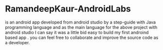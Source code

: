# RamandeepKaur-AndroidLabs
is an android app developed from android studio by a step-guide 
with Java programming language and as the main language for the above project
with android studio I can say it was a little bid easy to build my first androind 
based app .
you can feel free to collaborate and improve the source code as a developer.
